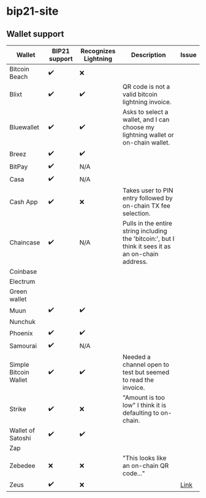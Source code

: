 # bip21-site

## Wallet support

| Wallet        | BIP21 support     | Recognizes Lightning | Description | Issue |
|--------------|-----------|------------|------------|------------|
| Bitcoin Beach | ✔️ | ❌ |   |        
| Blixt | ✔️ | ✔️ | QR code is not a valid bitcoin lightning invoice. |          
| Bluewallet | ✔️ | ✔️ |  Asks to select a wallet, and I can choose my lightning wallet or on-chain wallet. |          
| Breez | ✔️ | ✔️ |  |          
| BitPay | ✔️ | N/A |   |         
| Casa  | ✔️ | N/A |            
| Cash App  | ✔️ | ❌ | Takes user to PIN entry followed by on-chain TX fee selection. |           
| Chaincase | ✔️ | N/A | Pulls in the entire string including the 'bitcoin:', but I think it sees it as an on-chain address. |            
| Coinbase |   |    |  |  
| Electrum |  |  |  |
| Green wallet |  |   |
| Muun | ✔️ | ✔️  |            |  |
| Nunchuk |  |   |  |
| Phoenix | ✔️ | ✔️ |   |
| Samourai | ✔️ | N/A |  |
| Simple Bitcoin Wallet | ✔️ | ✔️ | Needed a channel open to test but seemed to read the invoice. |
| Strike | ✔️ | ❌ | "Amount is too low" I think it is defaulting to on-chain. |           
| Wallet of Satoshi | ✔️ | ✔️  |  |            
| Zap |  |  |   |
| Zebedee | ❌ | ❌ | "This looks like an on-chain QR code..." |            
| Zeus | ✔️ | ❌ |   |  [Link](https://github.com/ZeusLN/zeus/issues/879)          
